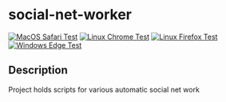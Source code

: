 # social-net-worker

[![MacOS Safari Test](https://github.com/lion17s/test-automation-project-template/actions/workflows/macos-safari-test.yml/badge.svg?branch=main)](https://github.com/lion17s/test-automation-project-template/actions/workflows/macos-safari-test.yml)
[![Linux Chrome Test](https://github.com/lion17s/test-automation-project-template/actions/workflows/linux-chrome-test.yml/badge.svg?branch=main)](https://github.com/lion17s/test-automation-project-template/actions/workflows/linux-chrome-test.yml)
[![Linux Firefox Test](https://github.com/lion17s/test-automation-project-template/actions/workflows/linux-firefox-test.yml/badge.svg?branch=main)](https://github.com/lion17s/test-automation-project-template/actions/workflows/linux-firefox-test.yml)
[![Windows Edge Test](https://github.com/lion17s/test-automation-project-template/actions/workflows/windows-edge-test.yml/badge.svg?branch=main)](https://github.com/lion17s/test-automation-project-template/actions/workflows/windows-edge-test.yml)

## Description
Project holds scripts for various automatic social net work
